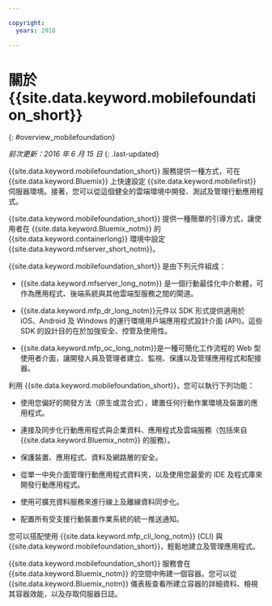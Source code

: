 ```yaml
---

copyright:
  years: 2016

---
```


#	關於 {{site.data.keyword.mobilefoundation_short}}
{: #overview_mobilefoundation}

*前次更新：2016 年 6 月 15 日*
{: .last-updated}

{{site.data.keyword.mobilefoundation_short}} 服務提供一種方式，可在 {{site.data.keyword.Bluemix}} 上快速設定 {{site.data.keyword.mobilefirst}} 伺服器環境。接著，您可以從這個健全的雲端環境中開發、測試及管理行動應用程式。

{{site.data.keyword.mobilefoundation_short}} 提供一種簡單的引導方式，讓使用者在 {{site.data.keyword.Bluemix_notm}} 的 {{site.data.keyword.containerlong}} 環境中設定 {{site.data.keyword.mfserver_short_notm}}。

{{site.data.keyword.mobilefoundation_short}} 是由下列元件組成：

*	{{site.data.keyword.mfserver_long_notm}} 是一個行動最佳化中介軟體，可作為應用程式、後端系統與其他雲端型服務之間的閘道。

*	{{site.data.keyword.mfp_dr_long_notm}}元件以 SDK 形式提供適用於 iOS、Android 及 Windows 的運行環境用戶端應用程式設計介面 (API)。這些 SDK 的設計目的在於加強安全、控管及使用性。

*	{{site.data.keyword.mfp_oc_long_notm}}是一種可簡化工作流程的 Web 型使用者介面，讓開發人員及管理者建立、監視、保護以及管理應用程式和配接器。

利用 {{site.data.keyword.mobilefoundation_short}}，您可以執行下列功能：

*	使用您偏好的開發方法（原生或混合式），建置任何行動作業環境及裝置的應用程式。

*	連接及同步化行動應用程式與企業資料、應用程式及雲端服務（包括來自 {{site.data.keyword.Bluemix_notm}} 的服務）。

*	保護裝置、應用程式、資料及網路層的安全。

*	從單一中央介面管理行動應用程式資料夾，以及使用您最愛的 IDE 及程式庫來開發行動應用程式。

*	使用可擴充資料服務來進行線上及離線資料同步化。

*	配置所有受支援行動裝置作業系統的統一推送通知。

您可以搭配使用 {{site.data.keyword.mfp_cli_long_notm}} (CLI) 與 {{site.data.keyword.mobilefoundation_short}}，輕鬆地建立及管理應用程式。

{{site.data.keyword.mobilefoundation_short}} 服務會在 {{site.data.keyword.Bluemix_notm}} 的空間中佈建一個容器。您可以從 {{site.data.keyword.Bluemix_notm}} 儀表板查看所建立容器的詳細資料、檢視其容器效能，以及存取伺服器日誌。
